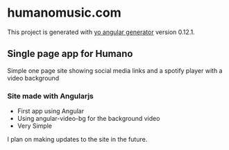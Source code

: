 # humanomusic.com

This project is generated with [yo angular generator](https://github.com/yeoman/generator-angular)
version 0.12.1.

## Single page app for Humano

Simple one page site showing social media links and a spotify player with a video background

### Site made with Angularjs

  * First app using Angular
  * Using angular-video-bg for the background video
  * Very Simple

I plan on making updates to the site in the future. 

